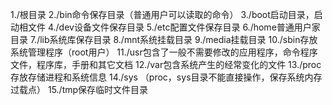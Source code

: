 1./根目录
2./bin命令保存目录（普通用户可以读取的命令）
3./boot启动目录，启动相文件
4./dev设备文件保存目录
5./etc配置文件保存目录
6./home普通用户家目录
7./lib系统库保存目录
8./mnt系统挂载目录
9./media挂载目录
10./sbin存放系统管理程序（root用户）
11./usr包含了一般不需要修改的应用程序，命令程序文件，程序库，手册和其它文档
12./var包含系统产生的经常变化的文件
13./proc存放存储进程和系统信息
14./sys （proc，sys目录不能直接操作，保存系统内存过载点）
15./tmp保存临时文件目录
